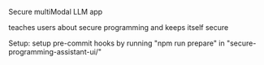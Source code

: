 Secure multiModal LLM app

teaches users about secure programming and keeps itself secure


Setup:
setup pre-commit hooks by running "npm run prepare" in "secure-programming-assistant-ui/"